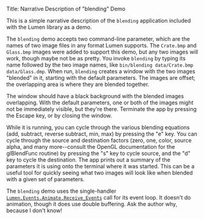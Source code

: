 Title: Narrative Description of "blending" Demo

This is a simple narrative description of the `blending` application included
with the Lumen library as a demo.

The `blending` demo accepts two command-line parameter, which are the names of
two image files in any format Lumen supports.  The `Crate.bmp` and `Glass.bmp`
images were added to support this demo, but any two images will work, though
maybe not be as pretty.  You invoke `blending` by typing its name followed by
the two image names, like `bin/blending data/Crate.bmp data/Glass.dmp`.  When
run, `blending` creates a window with the two images "blended" in it, starting
with the default parameters.  The images are offset; the overlapping area is
where they are blended together.

The window should have a black background with the blended images overlapping.
With the default parameters, one or both of the images might not be
immediately visible, but they're there.  Terminate the app by pressing the
Escape key, or by closing the window.

While it is running, you can cycle through the various blending equations
(add, subtract, reverse subtract, min, max) by pressing the "e" key.  You can
cycle through the source and destination factors (zero, one, color, source
alpha, and many more--consult the OpenGL documentation for the glBlendFunc
routine) by pressing the "s" key to cycle source, and the "d" key to cycle the
destination.  The app prints out a summary of the parameters it is using onto
the terminal where it was started.  This can be a useful tool for quickly
seeing what two images will look like when blended with a given set of
parameters.

The `blending` demo uses the single-handler
[`Lumen.Events.Animate.Receive_Events`][events] call for its event loop.  It
doesn't do animation, though it does use double buffering.  Ask the author
why, because I don't know!

[events]:     narrative-lumen-events.html#lumen-events
